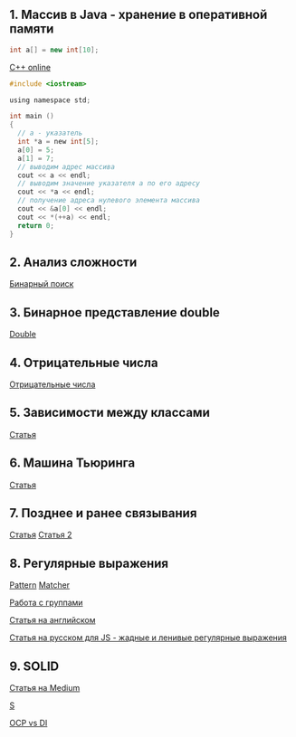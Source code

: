 ## 1. Массив в Java - хранение в оперативной памяти

```JAVA
int a[] = new int[10];
```

[C++ online](https://www.onlinegdb.com/online_c++_compiler)

```C
#include <iostream>

using namespace std;

int main ()
{
  // a - указатель 
  int *a = new int[5];
  a[0] = 5;
  a[1] = 7;
  // выводим адрес массива
  cout << a << endl;
  // выводим значение указателя a по его адресу
  cout << *a << endl;
  // получение адреса нулевого элемента массива
  cout << &a[0] << endl;
  cout << *(++a) << endl;
  return 0;
}
```

## 2. Анализ сложности

[Бинарный поиск](http://algowiki-project.org/ru/%D0%94%D0%B2%D0%BE%D0%B8%D1%87%D0%BD%D1%8B%D0%B9_%D0%BF%D0%BE%D0%B8%D1%81%D0%BA)

## 3. Бинарное представление double

[Double](https://stackoverflow.com/questions/9911016/double-subtraction-precision-issue)

## 4. Отрицательные числа

[Отрицательные числа](https://github.com/MarselSidikov/JAVA_IT_PARK_6/blob/master/Themes/%23%2001.%20%D0%92%D0%B2%D0%B5%D0%B4%D0%B5%D0%BD%D0%B8%D0%B5.md)

## 5. Зависимости между классами

[Статья](https://metanit.com/sharp/patterns/1.2.php) 

## 6. Машина Тьюринга

[Статья](http://easyprog.ru/index.php?option=com_content&task=view&id=2638&Itemid=9)

## 7. Позднее и ранее связывания

[Статья](http://pr0java.blogspot.com/2015/07/blog-post_66.html)
[Статья 2](https://blogs.msdn.microsoft.com/ruericlippert/2012/03/04/363/)

## 8. Регулярные выражения

[Pattern](https://docs.oracle.com/javase/7/docs/api/java/util/regex/Pattern.html)
[Matcher](https://docs.oracle.com/javase/7/docs/api/java/util/regex/Matcher.html)

[Работа с группами](https://docs.oracle.com/javase/tutorial/essential/regex/groups.html)

[Статья на английском](http://www.vogella.com/tutorials/JavaRegularExpressions/article.html)

[Статья на русском для JS - жадные и ленивые регулярные выражения](https://learn.javascript.ru/regexp-greedy-and-lazy)

## 9. SOLID

[Статья на Medium](https://medium.com/mindorks/solid-principles-explained-with-examples-79d1ce114ace)

[S](https://hackernoon.com/the-secret-behind-the-single-responsibility-principle-e2f3692bae25)

[OCP vs DI](https://softwareengineering.stackexchange.com/questions/220765/open-close-principle-ocp-vs-dependency-inversion-principle-dip)
